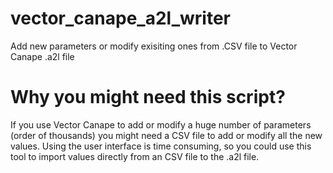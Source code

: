 # vector_canape_a2l_writer
Add new parameters or modify exisiting ones from .CSV file to Vector Canape .a2l file 

# Why you might need this script?
If you use Vector Canape to add or modify a huge number of parameters (order of thousands) you might need a CSV file to add or modify all the new values. Using the user interface is time consuming, so you could use this tool to import values directly from an CSV file to the .a2l file.
